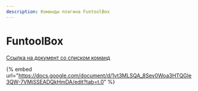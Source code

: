 ```yaml
---
description: Команды плагина FuntoolBox
---
```


# FuntoolBox

[Ссылка на документ со списком команд](https://docs.google.com/document/d/1vt3MLSQA_8Sev0Woa3HTQGIe3QW-7VMjSSEADQkHmDA/edit?tab=t.0)

{% embed url="https://docs.google.com/document/d/1vt3MLSQA_8Sev0Woa3HTQGIe3QW-7VMjSSEADQkHmDA/edit?tab=t.0" %}
